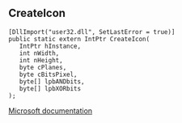 ## CreateIcon

```
[DllImport("user32.dll", SetLastError = true)]
public static extern IntPtr CreateIcon(
   IntPtr hInstance,
   int nWidth,
   int nHeight,
   byte cPlanes,
   byte cBitsPixel,
   byte[] lpbANDbits,
   byte[] lpbXORbits
);
```

[Microsoft documentation](https://docs.microsoft.com/en-us/windows/win32/api/winuser/nf-winuser-createicon)
